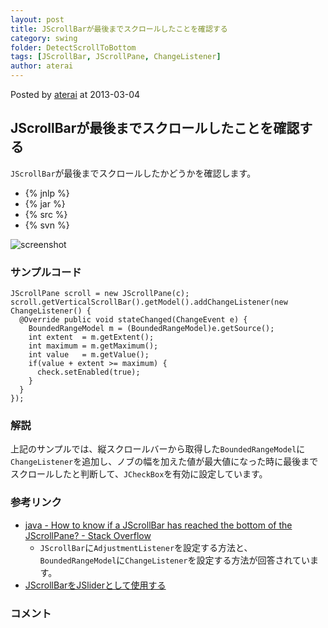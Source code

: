 ```yaml
---
layout: post
title: JScrollBarが最後までスクロールしたことを確認する
category: swing
folder: DetectScrollToBottom
tags: [JScrollBar, JScrollPane, ChangeListener]
author: aterai
---
```


Posted by [aterai](http://terai.xrea.jp/aterai.html) at 2013-03-04

## JScrollBarが最後までスクロールしたことを確認する
`JScrollBar`が最後までスクロールしたかどうかを確認します。

- {% jnlp %}
- {% jar %}
- {% src %}
- {% svn %}

<!-- dummy comment line for breaking list -->

![screenshot](https://lh5.googleusercontent.com/-OoIPVjne_9M/UTPo6KgN_NI/AAAAAAAABlw/7miro8ywcyg/s800/DetectScrollToBottom.png)

### サンプルコード
<pre class="prettyprint"><code>JScrollPane scroll = new JScrollPane(c);
scroll.getVerticalScrollBar().getModel().addChangeListener(new ChangeListener() {
  @Override public void stateChanged(ChangeEvent e) {
    BoundedRangeModel m = (BoundedRangeModel)e.getSource();
    int extent  = m.getExtent();
    int maximum = m.getMaximum();
    int value   = m.getValue();
    if(value + extent &gt;= maximum) {
      check.setEnabled(true);
    }
  }
});
</code></pre>

### 解説
上記のサンプルでは、縦スクロールバーから取得した`BoundedRangeModel`に`ChangeListener`を追加し、ノブの幅を加えた値が最大値になった時に最後までスクロールしたと判断して、`JCheckBox`を有効に設定しています。

### 参考リンク
- [java - How to know if a JScrollBar has reached the bottom of the JScrollPane? - Stack Overflow](http://stackoverflow.com/questions/12916192/how-to-know-if-a-jscrollbar-has-reached-the-bottom-of-the-jscrollpane)
    - `JScrollBar`に`AdjustmentListener`を設定する方法と、`BoundedRangeModel`に`ChangeListener`を設定する方法が回答されています。
- [JScrollBarをJSliderとして使用する](http://terai.xrea.jp/Swing/ScrollBarAsSlider.html)

<!-- dummy comment line for breaking list -->

### コメント
